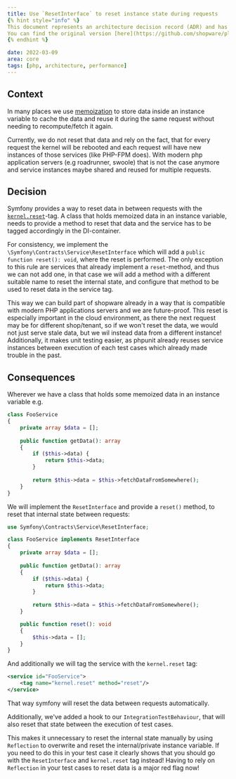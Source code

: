 ```yaml
---
title: Use `ResetInterface` to reset instance state during requests
{% hint style="info" %}
This document represents an architecture decision record (ADR) and has been mirrored from the ADR section in our Shopware 6 repository.
You can find the original version [here](https://github.com/shopware/platform/blob/trunk/adr/2022-03-09-reset-class-state-during-requests.md)
{% endhint %}

date: 2022-03-09
area: core
tags: [php, architecture, performance]
--- 
```


## Context

In many places we use [memoization](https://en.wikipedia.org/wiki/Memoization) to store data inside an instance variable 
to cache the data and reuse it during the same request without needing to recompute/fetch it again.

Currently, we do not reset that data and rely on the fact, that for every request the kernel will be rebooted and each request will have new instances of those services (like PHP-FPM does).
With modern php application servers (e.g roadrunner, swoole) that is not the case anymore and service instances maybe shared and reused for multiple requests.

## Decision

Symfony provides a way to reset data in between requests with the [`kernel.reset`](https://symfony.com/doc/current/reference/dic_tags.html#kernel-reset)-tag.
A class that holds memoized data in an instance variable, needs to provide a method to reset that data and the service has to be tagged accordingly in the DI-container.

For consistency, we implement the `\Symfony\Contracts\Service\ResetInterface` which will add a `public function reset(): void`, where the reset is performed. 
The only exception to this rule are services that already implement a `reset`-method, and thus we can not add one, in that case we will add a method with a different suitable name to reset the internal state, and configure that method to be used to reset data in the service tag.

This way we can build part of shopware already in a way that is compatible with modern PHP applications servers and we are future-proof.
This reset is especially important in the cloud environment, as there the next request may be for different shop/tenant, so if we won't reset the data, we would not just serve stale data, but we wil instead data from a different instance!
Additionally, it makes unit testing easier, as phpunit already reuses service instances between execution of each test cases which already made trouble in the past.

## Consequences

Wherever we have a class that holds some memoized data in an instance variable e.g.
```php
class FooService
{
    private array $data = [];
    
    public function getData(): array
    {
        if ($this->data) {
            return $this->data;
        }
        
        return $this->data = $this->fetchDataFromSomewhere();
    }
}
```

We will implement the `ResetInterface` and provide a `reset()` method, to reset that internal state between requests:
```php
use Symfony\Contracts\Service\ResetInterface;

class FooService implements ResetInterface
{
    private array $data = [];
    
    public function getData(): array
    {
        if ($this->data) {
            return $this->data;
        }
        
        return $this->data = $this->fetchDataFromSomewhere();
    }

    public function reset(): void
    {
        $this->data = [];
    }
}
```

And additionally we will tag the service with the `kernel.reset` tag:
```xml
<service id="FooService">
    <tag name="kernel.reset" method="reset"/>
</service>
```

That way symfony will reset the data between requests automatically.

Additionally, we've added a hook to our `IntegrationTestBehaviour`, that will also reset that state between the execution of test cases.

This makes it unnecessary to reset the internal state manually by using `Reflection` to overwrite and reset the internal/private instance variable.
If you need to do this in your test case it clearly shows that you should go with the `ResetInterface` and `kernel.reset` tag instead!
Having to rely on `Reflection` in your test cases to reset data is a major red flag now!
